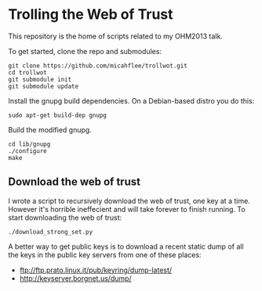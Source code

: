 Trolling the Web of Trust
=========================

This repository is the home of scripts related to my OHM2013 talk.

To get started, clone the repo and submodules:

    git clone https://github.com/micahflee/trollwot.git
    cd trollwot
    git submodule init
    git submodule update

Install the gnupg build dependencies. On a Debian-based distro you do this:

    sudo apt-get build-dep gnupg

Build the modified gnupg.

    cd lib/gnupg
    ./configure
    make

Download the web of trust
-------------------------

I wrote a script to recursively download the web of trust, one key at a time. However it's horrible ineffecient and will take forever to finish running. To start downloading the web of trust:

    ./download_strong_set.py

A better way to get public keys is to download a recent static dump of all the keys in the public key servers from one of these places:

* ftp://ftp.prato.linux.it/pub/keyring/dump-latest/
* http://keyserver.borgnet.us/dump/
